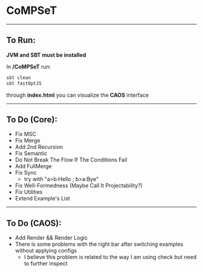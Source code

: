 # CoMPSeT
___

## To Run:
**JVM and SBT must be installed**  
  
In **/CoMPSeT** run:
````bash
sbt clean
sbt fastOptJS
````
through **index.html** you can visualize the **CAOS** interface
___

## To Do (Core):
- Fix MSC
- Fix Merge
- Add 2nd Recursion
- Fix Semantic
- Do Not Break The Flow If The Conditions Fail
- Add FullMerge
- Fix Sync
  - try with "a>b:Hello ; b>a:Bye"
- Fix Well-Formedness (Maybe Call It Projectability?)
- Fix Utilities
- Extend Example's List
___

## To Do (CAOS):
- Add Render && Render Logic
- There is some problems with the right bar after switching examples without applying configs
  - I believe this problem is related to the way I am using check but need to further inspect